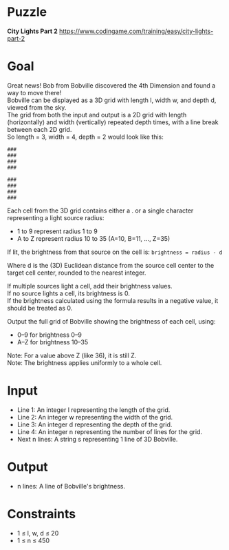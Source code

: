 # Puzzle
**City Lights Part 2** https://www.codingame.com/training/easy/city-lights-part-2

# Goal
Great news! Bob from Bobville discovered the 4th Dimension and found a way to move there!  
Bobville can be displayed as a 3D grid with length l, width w, and depth d, viewed from the sky.  
The grid from both the input and output is a 2D grid with length (horizontally) and width (vertically) repeated depth times, with a line break between each 2D grid.  
So length = 3, width = 4, depth = 2 would look like this:  
```
###
###
###
###

###
###
###
###
```

Each cell from the 3D grid contains either a . or a single character representing a light source radius:  
- 1 to 9 represent radius 1 to 9
- A to Z represent radius 10 to 35 (A=10, B=11, ..., Z=35)

If lit, the brightness from that source on the cell is: ```brightness = radius - d```

Where d is the (3D) Euclidean distance from the source cell center to the target cell center, rounded to the nearest integer.

If multiple sources light a cell, add their brightness values.  
If no source lights a cell, its brightness is 0.  
If the brightness calculated using the formula results in a negative value, it should be treated as 0.  

Output the full grid of Bobville showing the brightness of each cell, using:
- 0–9 for brightness 0–9
- A–Z for brightness 10–35

Note: For a value above Z (like 36), it is still Z.  
Note: The brightness applies uniformly to a whole cell.  

# Input
* Line 1: An integer l representing the length of the grid.
* Line 2: An integer w representing the width of the grid.
* Line 3: An integer d representing the depth of the grid.
* Line 4: An integer n representing the number of lines for the grid.
* Next n lines: A string s representing 1 line of 3D Bobville.

# Output
* n lines: A line of Bobville's brightness.

# Constraints
* 1 ≤ l, w, d ≤ 20
* 1 ≤ n ≤ 450
